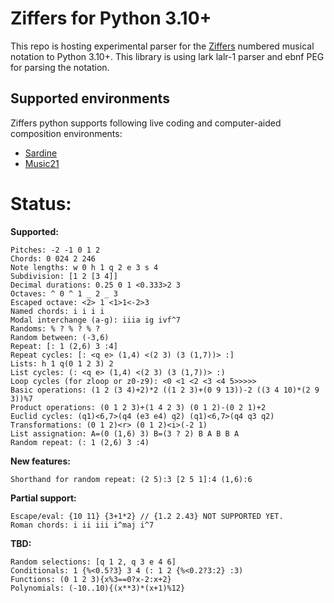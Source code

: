 # Ziffers for Python 3.10+

This repo is hosting experimental parser for the [Ziffers](https://github.com/amiika/ziffers) numbered musical notation to Python 3.10+. This library is using lark lalr-1 parser and ebnf PEG for parsing the notation.

## Supported environments

Ziffers python supports following live coding and computer-aided composition environments:

* [Sardine](https://github.com/Bubobubobubobubo/sardine)
* [Music21](https://github.com/cuthbertLab/music21)

# Status:

**Supported:**
```
Pitches: -2 -1 0 1 2
Chords: 0 024 2 246
Note lengths: w 0 h 1 q 2 e 3 s 4
Subdivision: [1 2 [3 4]]
Decimal durations: 0.25 0 1 <0.333>2 3
Octaves: ^ 0 ^ 1 _ 2 _ 3
Escaped octave: <2> 1 <1>1<-2>3
Named chords: i i i i
Modal interchange (a-g): iiia ig ivf^7
Randoms: % ? % ? % ?
Random between: (-3,6)
Repeat: [: 1 (2,6) 3 :4]
Repeat cycles: [: <q e> (1,4) <(2 3) (3 (1,7))> :]
Lists: h 1 q(0 1 2 3) 2
List cycles: (: <q e> (1,4) <(2 3) (3 (1,7))> :)
Loop cycles (for zloop or z0-z9): <0 <1 <2 <3 <4 5>>>>>
Basic operations: (1 2 (3 4)+2)*2 ((1 2 3)+(0 9 13))-2 ((3 4 10)*(2 9 3))%7
Product operations: (0 1 2 3)+(1 4 2 3) (0 1 2)-(0 2 1)+2
Euclid cycles: (q1)<6,7>(q4 (e3 e4) q2) (q1)<6,7>(q4 q3 q2)
Transformations: (0 1 2)<r> (0 1 2)<i>(-2 1)
List assignation: A=(0 (1,6) 3) B=(3 ? 2) B A B B A
Random repeat: (: 1 (2,6) 3 :4)
```

**New features:**
```
Shorthand for random repeat: (2 5):3 [2 5 1]:4 (1,6):6
```

**Partial support:**
```
Escape/eval: {10 11} {3+1*2} // {1.2 2.43} NOT SUPPORTED YET.
Roman chords: i ii iii i^maj i^7
```

**TBD:**
```
Random selections: [q 1 2, q 3 e 4 6]
Conditionals: 1 {%<0.5?3} 3 4 (: 1 2 {%<0.2?3:2} :3)
Functions: (0 1 2 3){x%3==0?x-2:x+2}
Polynomials: (-10..10){(x**3)*(x+1)%12}
```